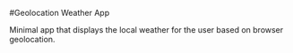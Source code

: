 #Geolocation Weather App

Minimal app that displays the local weather for the user based on browser geolocation.
